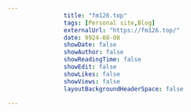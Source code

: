---
                title: "fm126.top"
                tags: [Personal site,Blog]
                externalUrl: "https://fm126.top/"
                date: 9924-08-08
                showDate: false
                showAuthor: false
                showReadingTime: false
                showEdit: false
                showLikes: false
                showViews: false
                layoutBackgroundHeaderSpace: false
                ---
